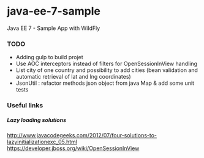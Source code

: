 # java-ee-7-sample
Java EE 7 - Sample App with WildFly

### TODO

- Adding gulp to build projet
- Use AOC interceptors instead of filters for OpenSessionInView handling
- List city of one country and possibility to add cities (bean validation and automatic retrieval of lat and lng coordinates)
- JsonUtil : refactor methods json object from java Map & add some unit tests

### Useful links

##### Lazy loading solutions

http://www.javacodegeeks.com/2012/07/four-solutions-to-lazyinitializationexc_05.html
https://developer.jboss.org/wiki/OpenSessionInView
